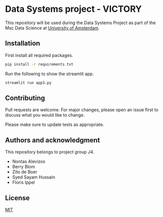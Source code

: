 # Data Systems project - VICTORY
This repository will be used during the Data Systems Project as part of the Msc Data Science at [University of Amsterdam](https://github.com/uva).

## Installation
First install all required packages.
```bash
pip install -r requirements.txt
```
Run the following to show the streamlit app.
```bash
streamlit run app3.py
```

## Contributing
Pull requests are welcome. For major changes, please open an issue first to discuss what you would like to change.

Please make sure to update tests as appropriate.

## Authors and acknowledgment
This repository belongs to project group J4.
- Nontas Alevizos
- Berry Blom
- Zito de Boer
- Syed Sayam Hussain
- Floris Ippel

## License
[MIT](https://choosealicense.com/licenses/mit/)